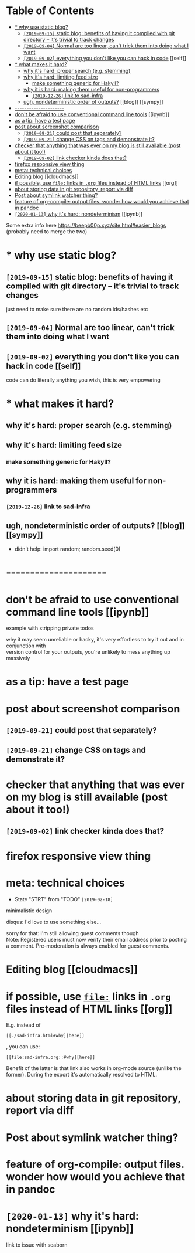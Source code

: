 
# Table of Contents

-   [\* why use static blog?](#whyssttcblg) 
    -   [`[2019-09-15]` static blog: benefits of having it compiled with git directory &#x2013; it's trivial to track changes](#sttcblgbnftsfhvngtcmpldwthgtdrctrytstrvlttrckchngs) 
    -   [`[2019-09-04]` Normal are too linear, can't trick them into doing what I want](#nrmlrtlnrcnttrckthmntdngwhtwnt) 
    -   [`[2019-09-02]` everything you don't like you can hack in code](#vrythngydntlkycnhckncd) [[self]]
-   [\* what makes it hard?](#whtmksthrd) 
    -   [why it's hard: proper search (e.g. stemming)](#whytshrdprprsrchgstmmng) 
    -   [why it's hard: limiting feed size](#whytshrdlmtngfdsz) 
        -   [make something generic for Hakyll?](#mksmthnggnrcfrhkyll) 
    -   [why it is hard: making them useful for non-programmers](#whytshrdmkngthmsflfrnnprgrmmrs) 
        -   [`[2019-12-26]` link to sad-infra](#lnktsdnfr) 
    -   [ugh, nondeterministic order of outputs?](#ghnndtrmnstcrdrftpts) [[blog]] [[sympy]]
-   [---------------------](#1658_1723) 
-   [don't be afraid to use conventional command line tools](#dntbfrdtscnvntnlcmmndlntls) [[ipynb]]
-   [as a tip: have a test page](#stphvtstpg) 
-   [post about screenshot comparison](#pstbtscrnshtcmprsn) 
    -   [`[2019-09-21]` could post that separately?](#cldpstthtsprtly) 
    -   [`[2019-09-21]` change CSS on tags and demonstrate it?](#chngcssntgsnddmnstrtt) 
-   [checker that anything that was ever on my blog is still available (post about it too!)](#chckrthtnythngthtwsvrnmyblgsstllvlblpstbttt) 
    -   [`[2019-09-02]` link checker kinda does that?](#lnkchckrknddstht) 
-   [firefox responsive view thing](#frfxrspnsvvwthng) 
-   [meta: technical choices](#mttchnclchcs) 
-   [Editing blog](#dtngblg) [[cloudmacs]]
-   [if possible, use `file:` links in `.org` files instead of HTML links](#fpssblssrgmdrgmnlsrchptnsfllnksnrgflsnstdfhtmllnks) [[org]]
-   [about storing data in git repository, report via diff](#btstrngdtngtrpstryrprtvdff) 
-   [Post about symlink watcher thing?](#pstbtsymlnkwtchrthng) 
-   [feature of org-compile: output files. wonder how would you achieve that in pandoc](#ftrfrgcmpltptflswndrhwwldychvthtnpndc) 
-   [`[2020-01-13]` why it's hard: nondeterminism](#whytshrdnndtrmnsm) [[ipynb]]

Some extra info here <https://beepb00p.xyz/site.html#easier_blogs> (probably need to merge the two)  




# \* why use static blog?





## `[2019-09-15]` static blog: benefits of having it compiled with git directory &#x2013; it's trivial to track changes

just need to make sure there are no random ids/hashes etc  




## `[2019-09-04]` Normal are too linear, can't trick them into doing what I want




## `[2019-09-02]` everything you don't like you can hack in code      [[self]]

code can do literally anything you wish, this is very empowering  




# \* what makes it hard?





## why it's hard: proper search (e.g. stemming)




## why it's hard: limiting feed size





### make something generic for Hakyll?




## why it is hard: making them useful for non-programmers





### `[2019-12-26]` link to sad-infra




## ugh, nondeterministic order of outputs?      [[blog]] [[sympy]]

-   didn't help: import random; random.seed(0)




# --------------------- 




# don't be afraid to use conventional command line tools      [[ipynb]]

example with stripping private todos  

why it may seem unreliable or hacky, it's very effortless to try it out and in conjunction with  
version control for your outputs, you're unlikely to mess anything up massively  




# as a tip: have a test page




# post about screenshot comparison





## `[2019-09-21]` could post that separately?




## `[2019-09-21]` change CSS on tags and demonstrate it?




# checker that anything that was ever on my blog is still available (post about it too!)





## `[2019-09-02]` link checker kinda does that?




# firefox responsive view thing




# meta: technical choices

-   State "STRT"      from "TODO"       `[2019-02-18]`

minimalistic design  

disqus: I'd love to use something else&#x2026;  

sorry for that: I'm still allowing guest comments though  
Note: Registered users must now verify their email address prior to posting a comment. Pre-moderation is always enabled for guest comments.  




# Editing blog      [[cloudmacs]]




# if possible, use [`file:`](https://orgmode.org/manual/Search-options.html#Search-options) links in `.org` files instead of HTML links      [[org]]

E.g. instead of  

    [[./sad-infra.html#why][here]]

, you can use:  

    [[file:sad-infra.org::#why][here]]

Benefit of the latter is that link also works in org-mode source (unlike the former). During the export it's automatically resolved to HTML.  




# about storing data in git repository, report via diff




# Post about symlink watcher thing?




# feature of org-compile: output files. wonder how would you achieve that in pandoc




# `[2020-01-13]` why it's hard: nondeterminism      [[ipynb]]

link to issue with seaborn  

